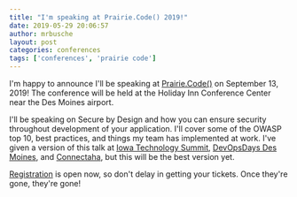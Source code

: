 ```yaml
---
title: "I'm speaking at Prairie.Code() 2019!"
date: 2019-05-29 20:06:57
author: mrbusche
layout: post
categories: conferences
tags: ['conferences', 'prairie code']
---
```


I'm happy to announce I'll be speaking at [Prairie.Code()](https://prairiecode.amegala.com/) on September 13, 2019! The conference will be held at the Holiday Inn Conference Center near the Des Moines airport.

I'll be speaking on Secure by Design and how you can ensure security throughout development of your application. I'll cover some of the OWASP top 10, best practices, and things my team has implemented at work. I've given a version of this talk at [Iowa Technology Summit](https://www.technologyiowa.org//), [DevOpsDays Des Moines](https://devopsdays.org/events/2018-des-moines/welcome/), and [Connectaha](https://connectaha.com/), but this will be the best version yet.

[Registration](https://prairiecode.amegala.com/Registration/Pricing) is open now, so don't delay in getting your tickets. Once they're gone, they're gone!
